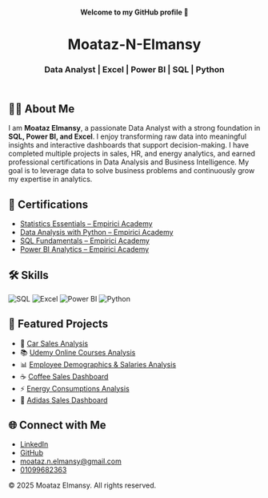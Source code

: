 
<header>
    <h4> Welcome to my GitHub profile 👋 </h4>
    <h1>Moataz-N-Elmansy</h1>
    <h3> Data Analyst | Excel | Power BI | SQL | Python </h3>
</header>

<section>
    <h2>👨‍💻 About Me</h2>
  <p>
        I am <strong>Moataz Elmansy</strong>, a passionate Data Analyst with a strong foundation in 
        <strong>SQL, Power BI, and Excel</strong>. I enjoy transforming raw data into meaningful insights 
        and interactive dashboards that support decision-making.  
        I have completed multiple projects in sales, HR, and energy analytics, and earned professional certifications 
        in Data Analysis and Business Intelligence.  
        My goal is to leverage data to solve business problems and continuously grow my expertise in analytics.
    </p>
</section>


<section>
  <h2>📜 Certifications</h2>
  <ul>
    <li><i class="fas fa-award icon"></i><a href="https://badgr.com/public/assertions/pETAglkTQUyJaBiPp_wv6A?identity" target="_blank">Statistics Essentials – Empirici Academy</a></li>
    <li><i class="fas fa-award icon"></i><a href="https://badgr.com/public/assertions/UTUKrp_oQ7akO7psmYvLbg?identity" target="_blank">Data Analysis with Python – Empirici Academy</a></li>
    <li><i class="fas fa-award icon"></i><a href="https://badgr.com/public/assertions/RaPS_xsbSwmimHF_qbfMOQ?identity" target="_blank">SQL Fundamentals – Empirici Academy</a></li>
    <li><i class="fas fa-award icon"></i><a href="https://badgr.com/public/assertions/hen3Y3yUTBOjl7jbK-9uFA?identity" target="_blank">Power BI Analytics – Empirici Academy</a></li>
  
  </ul>
</section>



<section class="skills">
  <h2>🛠️ Skills</h2>
  <div>
    <img src="https://img.shields.io/badge/-SQL-336791?style=for-the-badge&logo=postgresql&logoColor=white" alt="SQL">
    <img src="https://img.shields.io/badge/-Excel-217346?style=for-the-badge&logo=microsoft-excel&logoColor=white" alt="Excel">
    <img src="https://img.shields.io/badge/-PowerBI-F2C811?style=for-the-badge&logo=powerbi&logoColor=black" alt="Power BI">
    <img src="https://img.shields.io/badge/-Python-3776AB?style=for-the-badge&logo=python&logoColor=white" alt="Python">
  </div>
</section>


<section>
    <h2>📂 Featured Projects</h2>
    <ul>
         <li>🚗 <a href="https://github.com/moataz-n-elmansy/Car-Sales-Analysis" target="_blank">Car Sales Analysis</a></li> 
         <li>📚 <a href="https://github.com/moataz-n-elmansy/Udemy-Online-Courses" target="_blank">Udemy Online Courses Analysis</a></li>
        <li>📊 <a href="https://github.com/moataz-n-elmansy/Employee-Demographics-Salaries" target="_blank">Employee Demographics & Salaries Analysis</a></li>
        <li>☕ <a href="https://github.com/moataz-n-elmansy/Coffee-sales" target="_blank">Coffee Sales Dashboard</a></li>
        <li>⚡ <a href="https://github.com/moataz-n-elmansy/Energy-Consumptions-" target="_blank">Energy Consumptions Analysis</a></li>
        <li>👟 <a href="https://github.com/moataz-n-elmansy/Adidas-sales" target="_blank">Adidas Sales Dashboard</a></li>
    </ul>
</section>

<section>
    <h2>🌐 Connect with Me</h2>
    <ul>
        <li><i class="fab fa-linkedin icon"></i><a href="https://linkedin.com/in/moataz-n-elmansy" target="_blank">LinkedIn</a></li>
        <li><i class="fab fa-github icon"></i><a href="https://github.com/moataz-n-elmansy" target="_blank">GitHub</a></li>
        <li><i class="fas fa-envelope icon"></i><a href="mailto:moataz.n.elmansy@gmail.com">moataz.n.elmansy@gmail.com</a></li>
        <li><i class="fas fa-phone icon"></i><a href="tel:01099682363">01099682363</a></li>
    </ul>
</section>

<footer>
    &copy; 2025 Moataz Elmansy. All rights reserved.
</footer>

</body>
</html>
